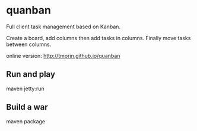 quanban
=======

Full client task management based on Kanban.

Create a board, add columns then add tasks in columns. Finally move tasks between columns.

online version: http://tmorin.github.io/quanban

Run and play
------------

maven jetty:run

Build a war
------------

maven package
